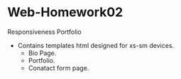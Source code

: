 # Web-Homework02
Responsiveness Portfolio

* Contains templates html designed for xs-sm devices.
    * Bio Page.
    * Portfolio.
    * Conatact form page.
